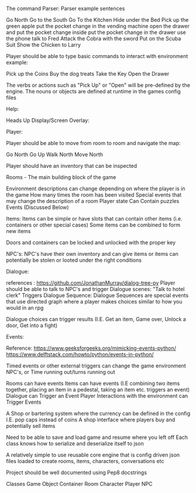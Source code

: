 

The command Parser:
Parser example sentences

Go North
Go to the South
Go To the Kitchen
Hide under the Bed
Pick up the green apple
put the pocket change in the vending machine
open the drawer and put the pocket change inside
put the pocket change in the drawer
use the phone
talk to Fred
Attack the Cobra with the sword
Put on the Scuba Suit
Show the Chicken to Larry

Player should be able to type basic commands to interact with environment example:

Pick up the Coins
Buy the dog treats
Take the Key
Open the Drawer

The verbs or actions such as "Pick Up" or "Open" will be pre-defined by the engine.
The nouns or objects are defined at runtime in the games config files

Help:


Heads Up Display/Screen Overlay:

Player:

Player should be able to move from room to room and navigate the map:

Go North
Go Up
Walk North
Move North

Player should have an inventory that can be inspected


Rooms - The main building block of the game

Environment descriptions can change depending on where the player is in the game
How many times the room has been visited
Special events that may change the description of a room
Player state
Can Contain puzzles
Events (Discussed Below)

Items:
Items can be simple or have slots that can contain other items (i.e. containers or other special cases)
Some items can be combined to form new items

Doors and containers can be locked and unlocked with the proper key

NPC's:
NPC's have their own inventory and can give items or items can potentially be stolen or looted under the right conditions


Dialogue:

references : https://github.com/JonathanMurray/dialog-tree-py
Player should be able to talk to NPC's and trigger Dialogue scenes:
"Talk to hotel clerk" 
Triggers Dialogue Sequence:
Dialogue Sequences are special events that use directed graph where a player makes choices
similar to how you would in an rpg

Dialogue choices can trigger results (I.E. Get an item, Game over, Unlock a door, Get into a fight)

Events:

Reference: https://www.geeksforgeeks.org/mimicking-events-python/
https://www.delftstack.com/howto/python/events-in-python/

Timed events or other external triggers can change the game environment 
NPC's, or Time running out/turns running out

Rooms can have events
Items can have events (I.E combining two items together, placing an item in a pedestal, taking an item etc. triggers an event)
Dialogue can Trigger an Event
Player Interactions with the environment can Trigger Events

A Shop or bartering system where the currency can be defined in the config
I.E. pop caps instead of coins 
A shop interface where players buy and potentially sell items


Need to be able to save and load game and resume where you left off
Each class knows how to serialize and deserialize itself to json

A relatively simple to use reusable core engine 
that is config driven json files loaded to create rooms, items, characters, conversations etc

Project should be well documented using Pep8 docstrings


Classes
Game Object
Container
Room
Character
Player
NPC
